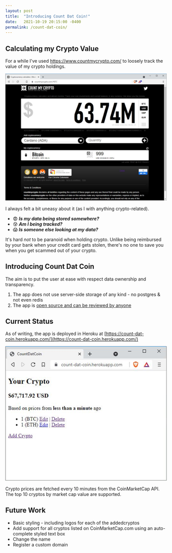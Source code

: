 ```yaml
---
layout: post
title:  "Introducing Count Dat Coin!"
date:   2021-10-19 20:15:00 -0400
permalink: /count-dat-coin/
---
```


## Calculating my Crypto Value

For a while I've used https://www.countmycrypto.com/ to loosely track the value of my
crypto holdings.

![countmycrypto.com](/assets/count_my_crypto.JPG)

I always felt a bit uneasy about it (as I with anything crypto-related). 

- :fearful: **_Is my data being stored somewhere?_**
- :cold_sweat: **_Am I being tracked?_** 
- :scream: **_Is someone else looking at my data?_** 

It's hard _not_ to be paranoid when holding crypto. Unlike being reimbursed by your 
bank when your credit card gets stolen, there's no one to save you when you get 
scammed out of your crypto.

## Introducing Count Dat Coin

The aim is to put the user at ease with respect data ownership and transparency.

1. The app does not use server-side storage of any kind - no postgres & not even redis
2. The app is [open source and can be reviewed by anyone](https://github.com/omgitsbillryan/count-dat-coin)

## Current Status

As of writing, the app is deployed in Heroku at 
[https://count-dat-coin.herokuapp.com/](https://count-dat-coin.herokuapp.com/)

![count-dat-coin](/assets/count_dat_coin.JPG)

Crypto prices are fetched every 10 minutes from the CoinMarketCap API. The top 
10 cryptos by market cap value are supported.

## Future Work

- Basic styling - including logos for each of the addedcryptos
- Add support for all cryptos listed on CoinMarketCap.com using an auto-complete styled
text box
- Change the name
- Register a custom domain